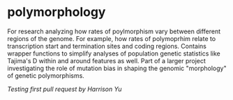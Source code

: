 # polymorphology

For research analyzing how rates of poylmorphism vary between different regions of the genome. For example, how rates of polymoprhim relate to transcription start and termination sites and coding regions. Contains wrapper functions to simplify analyses of population genetic statistics like Tajima's D within and around features as well. Part of a larger project investigating the role of mutation bias in shaping the genomic "morphology" of genetic polymorphisms.

*Testing first pull request by Harrison Yu* 
